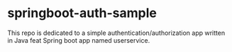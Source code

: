 # springboot-auth-sample
This repo is dedicated to a simple authentication/authorization app written in Java feat Spring boot app named userservice.

